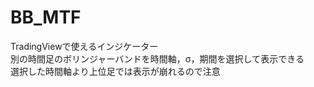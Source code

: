 # BB_MTF

TradingViewで使えるインジケーター <br>
別の時間足のボリンジャーバンドを時間軸，σ，期間を選択して表示できる <br>
選択した時間軸より上位足では表示が崩れるので注意
